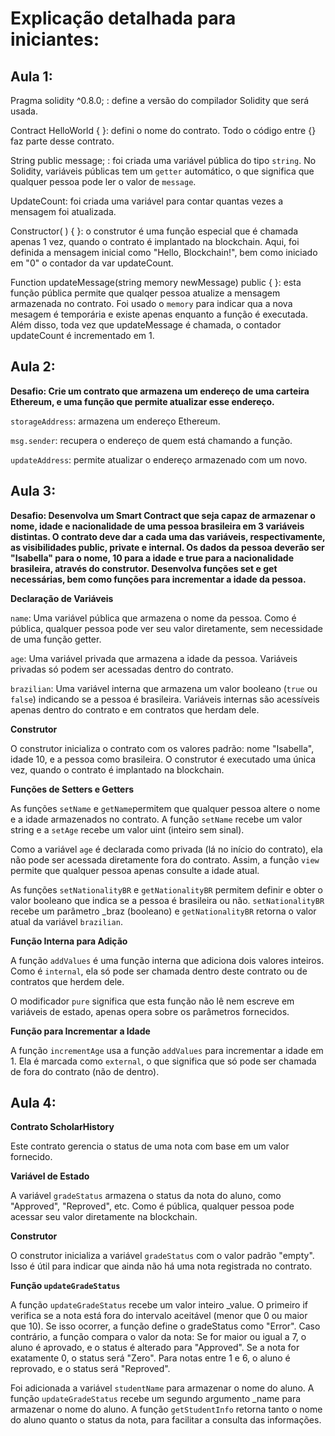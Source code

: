 # Explicação detalhada para iniciantes:


## Aula 1:

Pragma solidity ^0.8.0; : define a versão do compilador Solidity que será usada.

Contract HelloWorld { }: defini o nome do contrato. Todo o código entre {} faz parte desse contrato.

String public message; : foi criada uma variável pública do tipo `string`. No Solidity, variáveis públicas tem um `getter` automático, o que significa que qualquer pessoa pode ler o valor de `message`.

UpdateCount: foi criada uma variável para contar quantas vezes a mensagem foi atualizada. 

Constructor( ) { }: o construtor é uma função especial que é chamada apenas 1 vez, quando o contrato é implantado na blockchain. Aqui, foi definida a mensagem inicial como "Hello, Blockchain!", bem como iniciado em "0" o contador da var updateCount.

Function updateMessage(string memory newMessage) public { }: esta função pública permite que qualqer pessoa atualize a mensagem armazenada no contrato. Foi usado o `memory` para indicar qua a nova mesagem é temporária e existe apenas enquanto a função é executada. Além disso, toda vez que updateMessage é chamada, o contador updateCount é incrementado em 1.


## Aula 2:

**Desafio: Crie um contrato que armazena um endereço de uma carteira Ethereum, e uma função que permite atualizar esse endereço.**

`storageAddress`: armazena um endereço Ethereum.

`msg.sender`: recupera o endereço de quem está chamando a função.

`updateAddress`: permite atualizar o endereço armazenado com um novo.


## Aula 3:

**Desafio: Desenvolva um Smart Contract que seja capaz de armazenar o nome, idade e nacionalidade de uma pessoa brasileira em 3 variáveis distintas. O contrato deve dar a cada uma das variáveis, respectivamente, as visibilidades public, private e internal. Os dados da pessoa deverão ser "Isabella" para o nome, 10 para a idade e true para a nacionalidade brasileira, através do construtor. Desenvolva funções set e get necessárias, bem como funções para incrementar a idade da pessoa.**


**Declaração de Variáveis**

`name`: Uma variável pública que armazena o nome da pessoa. Como é pública, qualquer pessoa pode ver seu valor diretamente, sem necessidade de uma função getter.

`age`: Uma variável privada que armazena a idade da pessoa. Variáveis privadas só podem ser acessadas dentro do contrato.

`brazilian`: Uma variável interna que armazena um valor booleano (`true` ou `false`) indicando se a pessoa é brasileira. Variáveis internas são acessíveis apenas dentro do contrato e em contratos que herdam dele.

**Construtor**

O construtor inicializa o contrato com os valores padrão: nome "Isabella", idade 10, e a pessoa como brasileira. O construtor é executado uma única vez, quando o contrato é implantado na blockchain.

**Funções de Setters e Getters**

As funções `setName` e `getName`permitem que qualquer pessoa altere o nome e a idade armazenados no contrato. A função `setName` recebe um valor string e a `setAge` recebe um valor uint (inteiro sem sinal).

Como a variável `age` é declarada como privada (lá no início do contrato), ela não pode ser acessada diretamente fora do contrato. Assim, a função `view` permite que qualquer pessoa apenas consulte a idade atual.

As funções `setNationalityBR` e `getNationalityBR` permitem definir e obter o valor booleano que indica se a pessoa é brasileira ou não. `setNationalityBR` recebe um parâmetro _braz (booleano) e `getNationalityBR` retorna o valor atual da variável `brazilian`.

**Função Interna para Adição**

A função `addValues` é uma função interna que adiciona dois valores inteiros. Como é `internal`, ela só pode ser chamada dentro deste contrato ou de contratos que herdem dele.

O modificador `pure` significa que esta função não lê nem escreve em variáveis de estado, apenas opera sobre os parâmetros fornecidos.

**Função para Incrementar a Idade**

A função `incrementAge` usa a função `addValues` para incrementar a idade em 1. Ela é marcada como `external`, o que significa que só pode ser chamada de fora do contrato (não de dentro).


## Aula 4:

**Contrato ScholarHistory**

Este contrato gerencia o status de uma nota com base em um valor fornecido.

**Variável de Estado**

A variável `gradeStatus` armazena o status da nota do aluno, como "Approved", "Reproved", etc. Como é pública, qualquer pessoa pode acessar seu valor diretamente na blockchain.

**Construtor**

O construtor inicializa a variável `gradeStatus` com o valor padrão "empty". Isso é útil para indicar que ainda não há uma nota registrada no contrato.

**Função `updateGradeStatus`**

A função `updateGradeStatus` recebe um valor inteiro _value.
O primeiro if verifica se a nota está fora do intervalo aceitável (menor que 0 ou maior que 10). Se isso ocorrer, a função define o gradeStatus como "Error".
Caso contrário, a função compara o valor da nota:
Se for maior ou igual a 7, o aluno é aprovado, e o status é alterado para "Approved".
Se a nota for exatamente 0, o status será "Zero".
Para notas entre 1 e 6, o aluno é reprovado, e o status será "Reproved".

Foi adicionada a variável `studentName` para armazenar o nome do aluno.
A função `updateGradeStatus` recebe um segundo argumento _name para armazenar o nome do aluno.
A função `getStudentInfo` retorna tanto o nome do aluno quanto o status da nota, para facilitar a consulta das informações.
